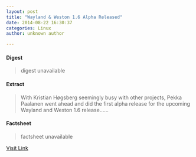 ```yaml
---
layout: post
title: "Wayland & Weston 1.6 Alpha Released"
date: 2014-08-22 16:30:37
categories: Linux
author: unknown author

---
```



#### Digest
>digest unavailable

#### Extract
>With Kristian Høgsberg seemingly busy with other projects, Pekka Paalanen went ahead and did the first alpha release for the upcoming Wayland and Weston 1.6 release......

#### Factsheet
>factsheet unavailable

[Visit Link](http://www.phoronix.com/vr.php?view=MTc3MDU)



